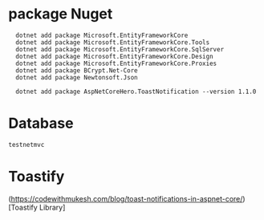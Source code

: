 # package Nuget

```
  dotnet add package Microsoft.EntityFrameworkCore
  dotnet add package Microsoft.EntityFrameworkCore.Tools
  dotnet add package Microsoft.EntityFrameworkCore.SqlServer
  dotnet add package Microsoft.EntityFrameworkCore.Design
  dotnet add package Microsoft.EntityFrameworkCore.Proxies
  dotnet add package BCrypt.Net-Core
  dotnet add package Newtonsoft.Json

  dotnet add package AspNetCoreHero.ToastNotification --version 1.1.0
```

# Database

`testnetmvc`

# Toastify

(https://codewithmukesh.com/blog/toast-notifications-in-aspnet-core/) [Toastify Library]
